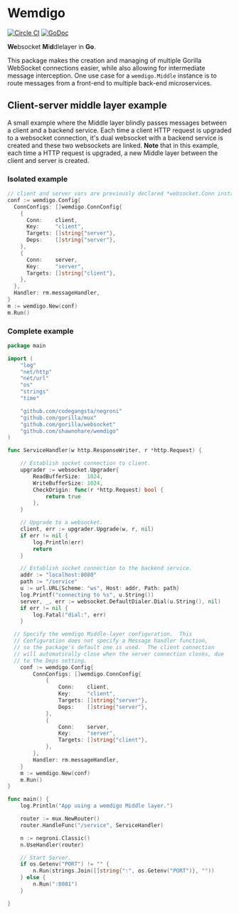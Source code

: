 # Wemdigo  
[![Circle CI](https://circleci.com/gh/shawnohare/wemdigo.svg?style=svg)](https://circleci.com/gh/shawnohare/wemdigo)
[![GoDoc](https://godoc.org/github.com/shawnohare/wemdigo?status.svg)](http://godoc.org/github.com/shawnohare/wemdigo)


**We**bsocket **M**i**d**dlelayer in **Go**.  

This package makes the creation and managing of multiple Gorilla
WebSocket connections easier, while also allowing for intermediate
message interception. One use case for a `wemdigo.Middle` instance is
to route messages from a front-end to multiple back-end microservices.

## Client-server middle layer example 

A small  example where the Middle layer blindly passes messages
between a client and a backend service.  Each time a client HTTP
request is upgraded to a websocket connection, it's dual websocket with
a backend service is created and these two websockets are linked. **Note**
that in this example, each time a HTTP request is upgraded, a new 
Middle layer between the client and server is created.

### Isolated example

```go
// client and server vars are previously declared *websocket.Conn instances
conf := wemdigo.Config{
  ConnConfigs: []wemdigo.ConnConfig{
    {
      Conn:    client,
      Key:     "client",
      Targets: []string{"server"},
      Deps:    []string{"server"},
    },
    {
      Conn:    server,
      Key:     "server",
      Targets: []string{"client"},
    },
  },
  Handler: rm.messageHandler,
}
m := wemdigo.New(conf)
m.Run()
```

### Complete example

```go
package main

import (
	"log"
	"net/http"
	"net/url"
	"os"
	"strings"
	"time"

	"github.com/codegangsta/negroni"
	"github.com/gorilla/mux"
	"github.com/gorilla/websocket"
	"github.com/shawnohare/wemdigo"
)

func ServiceHandler(w http.ResponseWriter, r *http.Request) {

	// Establish socket connection to client.
	upgrader := websocket.Upgrader{
		ReadBufferSize:  1024,
		WriteBufferSize: 1024,
		CheckOrigin: func(r *http.Request) bool {
			return true
		},
	}

	// Upgrade to a websocket.
	client, err := upgrader.Upgrade(w, r, nil)
	if err != nil {
		log.Println(err)
		return
	}

	// Establish socket connection to the backend service.
	addr := "localhost:8080"
	path := "/service"
	u := url.URL{Scheme: "ws", Host: addr, Path: path}
	log.Printf("connecting to %s", u.String())
	server, _, err := websocket.DefaultDialer.Dial(u.String(), nil)
	if err != nil {
		log.Fatal("dial:", err)
	}

  // Specify the wemdigo Middle-layer configuration.  This
  // Configuration does not specify a Message handler function,
  // so the package's default one is used.  The client connection
  // will automatically close when the server connection closes, due
  // to the Deps setting.
	conf := wemdigo.Config{
		ConnConfigs: []wemdigo.ConnConfig{
			{
				Conn:    client,
				Key:     "client",
				Targets: []string{"server"},
				Deps:    []string{"server"},
			},
			{
				Conn:    server,
				Key:     "server",
				Targets: []string{"client"},
			},
		},
		Handler: rm.messageHandler,
	}
	m := wemdigo.New(conf)
	m.Run()
}

func main() {
	log.Println("App using a wemdigo Middle layer.")

	router := mux.NewRouter()
	router.HandleFunc("/service", ServiceHandler)

	n := negroni.Classic()
	n.UseHandler(router)

	// Start Server.
	if os.Getenv("PORT") != "" {
		n.Run(strings.Join([]string{":", os.Getenv("PORT")}, ""))
	} else {
		n.Run(":8081")
	}

}

```








